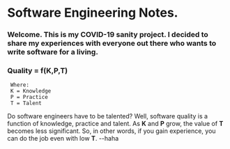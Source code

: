 # Software Engineering Notes.

### Welcome. This is my COVID-19 sanity project. I decided to share my experiences with everyone out there who wants to write software for a living.

### Quality = f(K,P,T)
     Where:
     K = Knowledge
     P = Practice
     T = Talent

Do software engineers have to be talented? Well, software quality is a function of knowledge, practice and talent. As **K** and **P** grow, the value of **T** becomes less significant. So, in other words, if you gain experience, you can do the job even with low **T**.
--haha